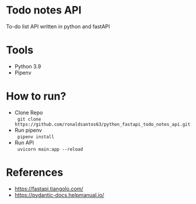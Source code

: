 # Todo notes API

To-do list API written in python and fastAPI

# Tools

- Python 3.9
- Pipenv

# How to run?

- Clone Repo<br>
``` git clone https://github.com/ronaldsantos63/python_fastapi_todo_notes_api.git```
- Run pipenv<br>
``` pipenv install```
- Run API<br>
``` uvicorn main:app --reload```


# References

- https://fastapi.tiangolo.com/
- https://pydantic-docs.helpmanual.io/